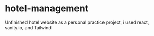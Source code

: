 # hotel-management
Unfinished hotel website as a personal practice project, i used react, sanity.io, and Tailwind
